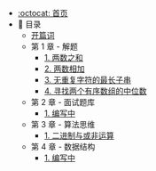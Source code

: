 * [:octocat: 首页](/README)
* :memo: 目录
    * [开篇词](#)
    * 第 1 章 - 解题
        * [1. 两数之和](/notes/解题/两数之和.md)
        * [2. 两数相加](#)
        * [3. 无重复字符的最长子串](#)
        * [4. 寻找两个有序数组的中位数](#)   
    * 第 2 章 - 面试题库
        * [1. 编写中](#)       
    * 第 3 章 - 算法思维
        * [1. 二进制与或非运算](#)
    * 第 4 章 - 数据结构
        * [1. 编写中](#)     